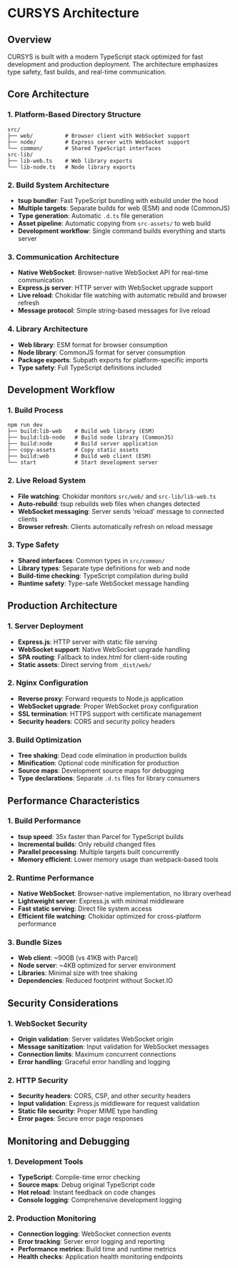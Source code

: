 # CURSYS Architecture

## Overview
CURSYS is built with a modern TypeScript stack optimized for fast development and production deployment. The architecture emphasizes type safety, fast builds, and real-time communication.

## Core Architecture

### 1. Platform-Based Directory Structure
```
src/
├── web/          # Browser client with WebSocket support
├── node/         # Express server with WebSocket support
└── common/       # Shared TypeScript interfaces
src-lib/
├── lib-web.ts    # Web library exports
└── lib-node.ts   # Node library exports
```

### 2. Build System Architecture
- **tsup bundler**: Fast TypeScript bundling with esbuild under the hood
- **Multiple targets**: Separate builds for web (ESM) and node (CommonJS)
- **Type generation**: Automatic `.d.ts` file generation
- **Asset pipeline**: Automatic copying from `src-assets/` to web build
- **Development workflow**: Single command builds everything and starts server

### 3. Communication Architecture
- **Native WebSocket**: Browser-native WebSocket API for real-time communication
- **Express.js server**: HTTP server with WebSocket upgrade support
- **Live reload**: Chokidar file watching with automatic rebuild and browser refresh
- **Message protocol**: Simple string-based messages for live reload

### 4. Library Architecture
- **Web library**: ESM format for browser consumption
- **Node library**: CommonJS format for server consumption
- **Package exports**: Subpath exports for platform-specific imports
- **Type safety**: Full TypeScript definitions included

## Development Workflow

### 1. Build Process
```
npm run dev
├── build:lib-web    # Build web library (ESM)
├── build:lib-node   # Build node library (CommonJS)
├── build:node       # Build server application
├── copy-assets      # Copy static assets
├── build:web        # Build web client (ESM)
└── start            # Start development server
```

### 2. Live Reload System
- **File watching**: Chokidar monitors `src/web/` and `src-lib/lib-web.ts`
- **Auto-rebuild**: tsup rebuilds web files when changes detected
- **WebSocket messaging**: Server sends 'reload' message to connected clients
- **Browser refresh**: Clients automatically refresh on reload message

### 3. Type Safety
- **Shared interfaces**: Common types in `src/common/`
- **Library types**: Separate type definitions for web and node
- **Build-time checking**: TypeScript compilation during build
- **Runtime safety**: Type-safe WebSocket message handling

## Production Architecture

### 1. Server Deployment
- **Express.js**: HTTP server with static file serving
- **WebSocket support**: Native WebSocket upgrade handling
- **SPA routing**: Fallback to index.html for client-side routing
- **Static assets**: Direct serving from `_dist/web/`

### 2. Nginx Configuration
- **Reverse proxy**: Forward requests to Node.js application
- **WebSocket upgrade**: Proper WebSocket proxy configuration
- **SSL termination**: HTTPS support with certificate management
- **Security headers**: CORS and security policy headers

### 3. Build Optimization
- **Tree shaking**: Dead code elimination in production builds
- **Minification**: Optional code minification for production
- **Source maps**: Development source maps for debugging
- **Type declarations**: Separate `.d.ts` files for library consumers

## Performance Characteristics

### 1. Build Performance
- **tsup speed**: 35x faster than Parcel for TypeScript builds
- **Incremental builds**: Only rebuild changed files
- **Parallel processing**: Multiple targets built concurrently
- **Memory efficient**: Lower memory usage than webpack-based tools

### 2. Runtime Performance
- **Native WebSocket**: Browser-native implementation, no library overhead
- **Lightweight server**: Express.js with minimal middleware
- **Fast static serving**: Direct file system access
- **Efficient file watching**: Chokidar optimized for cross-platform performance

### 3. Bundle Sizes
- **Web client**: ~900B (vs 41KB with Parcel)
- **Node server**: ~4KB optimized for server environment
- **Libraries**: Minimal size with tree shaking
- **Dependencies**: Reduced footprint without Socket.IO

## Security Considerations

### 1. WebSocket Security
- **Origin validation**: Server validates WebSocket origin
- **Message sanitization**: Input validation for WebSocket messages
- **Connection limits**: Maximum concurrent connections
- **Error handling**: Graceful error handling and logging

### 2. HTTP Security
- **Security headers**: CORS, CSP, and other security headers
- **Input validation**: Express.js middleware for request validation
- **Static file security**: Proper MIME type handling
- **Error pages**: Secure error page responses

## Monitoring and Debugging

### 1. Development Tools
- **TypeScript**: Compile-time error checking
- **Source maps**: Debug original TypeScript code
- **Hot reload**: Instant feedback on code changes
- **Console logging**: Comprehensive development logging

### 2. Production Monitoring
- **Connection logging**: WebSocket connection events
- **Error tracking**: Server error logging and reporting
- **Performance metrics**: Build time and runtime metrics
- **Health checks**: Application health monitoring endpoints 
